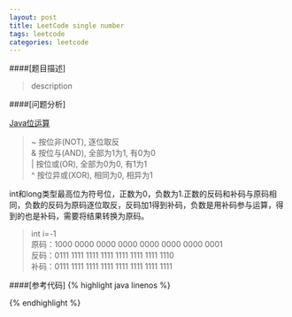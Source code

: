 ```yaml
---
layout: post
title: LeetCode single number
tags: leetcode
categories: leetcode
---
```

####[题目描述]
<url>  
>description

####[问题分析]  

[Java位运算](http://shitouer.cn/2013/04/java-bit-operation-tutorial/)
>~ 按位非(NOT),   逐位取反  
>& 按位与(AND),   全部为1为1, 有0为0  
>| 按位或(OR),    全部为0为0, 有1为1  
>^ 按位异或(XOR), 相同为0, 相异为1  

int和long类型最高位为符号位，正数为0，负数为1.正数的反码和补码与原码相同，负数的反码为原码逐位取反，反码加1得到补码，负数是用补码参与运算，得到的也是补码，需要将结果转换为原码。  
>int i=-1  
>原码：1000 0000 0000 0000 0000 0000 0000 0001  
>反码：0111 1111 1111 1111 1111 1111 1111 1110  
>补码：0111 1111 1111 1111 1111 1111 1111 1111  


####[参考代码]
{% highlight java linenos %}

{% endhighlight %}
